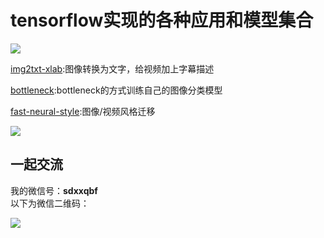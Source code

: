 
# tensorflow实现的各种应用和模型集合
![](https://raw.githubusercontent.com/Qinbf/tf-model-zoo/master/README_IMG/01.jpg)


[img2txt-xlab](https://github.com/Qinbf/tf-model-zoo/tree/master/im2txt-xlab):图像转换为文字，给视频加上字幕描述

[bottleneck](https://github.com/Qinbf/tf-model-zoo/tree/master/bottleneck):bottleneck的方式训练自己的图像分类模型

[fast-neural-style](https://github.com/Qinbf/tf-model-zoo/tree/master/fast-neural-style):图像/视频风格迁移

![](https://raw.githubusercontent.com/Qinbf/tf-model-zoo/master/fast-neural-style/img/results/res.GIF)

## 一起交流
我的微信号：**sdxxqbf**  
以下为微信二维码：

![](https://raw.githubusercontent.com/Qinbf/tf-model-zoo/master/README_IMG/02.GIF)
